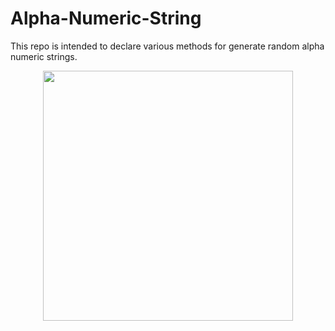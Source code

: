 # Alpha-Numeric-String
This repo is intended to declare various methods for generate random alpha numeric strings. 

<div align="center">
    <img src="/screenshots/ss1.png" width="400px"</img> 
</div>

